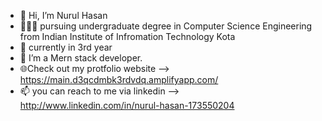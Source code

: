 - 👋 Hi, I’m Nurul Hasan
- 🧑🏻‍🎓 pursuing undergraduate degree in Computer Science Engineering from Indian Institute of Infromation Technology Kota
- 🔰 currently in 3rd year 
- 👀 I’m a Mern stack developer.
- 🌐Check out my protfolio website -->  https://main.d3qcdmbk3rdvdq.amplifyapp.com/
- 📫 you can reach to me via linkedin --> http://www.linkedin.com/in/nurul-hasan-173550204

<!---
Nurulhasan1338/Nurulhasan1338 is a ✨ special ✨ repository because its `README.md` (this file) appears on your GitHub profile.
You can click the Preview link to take a look at your changes.
--->
